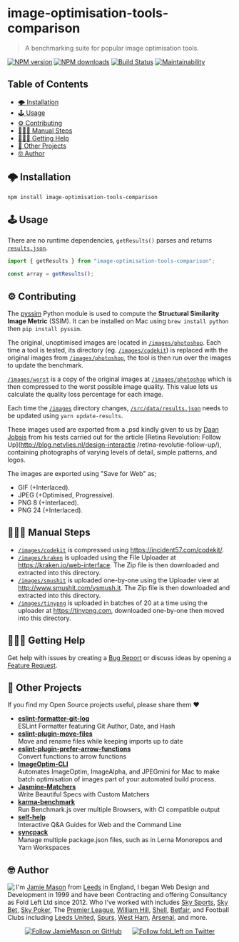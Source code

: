 # image-optimisation-tools-comparison

> A benchmarking suite for popular image optimisation tools.

[![NPM version](http://img.shields.io/npm/v/image-optimisation-tools-comparison.svg?style=flat-square)](https://www.npmjs.com/package/image-optimisation-tools-comparison) [![NPM downloads](http://img.shields.io/npm/dm/image-optimisation-tools-comparison.svg?style=flat-square)](https://www.npmjs.com/package/image-optimisation-tools-comparison) [![Build Status](http://img.shields.io/travis/JamieMason/image-optimisation-tools-comparison/master.svg?style=flat-square)](https://travis-ci.org/JamieMason/image-optimisation-tools-comparison) [![Maintainability](https://api.codeclimate.com/v1/badges/a470dd5c2957de2ede65/maintainability)](https://codeclimate.com/github/JamieMason/image-optimisation-tools-comparison/maintainability)

## Table of Contents

-   [🌩 Installation](#-installation)
-   [🕹 Usage](#-usage)
-   [⚙️ Contributing](#️-contributing)
-   [🚶🏽‍♀️ Manual Steps](#♀️-manual-steps)
-   [🙋🏾‍♀️ Getting Help](#♀️-getting-help)
-   [👀 Other Projects](#-other-projects)
-   [🤓 Author](#-author)

## 🌩 Installation

    npm install image-optimisation-tools-comparison

## 🕹 Usage

There are no runtime dependencies, `getResults()` parses and returns [`results.json`](./src/data/results.json).

```ts
import { getResults } from "image-optimisation-tools-comparison";

const array = getResults();
```

## ⚙️ Contributing

The [pyssim](https://github.com/jterrace/pyssim) Python module is used to compute the **Structural Similarity Image Metric** (SSIM). It can be installed on Mac using `brew install python` then `pip install pyssim`.

The original, unoptimised images are located in [`/images/photoshop`](./images/photoshop). Each time a tool is tested, its directory (eg. [`/images/codekit`](./images/codekit)) is replaced with the original images from [`/images/photoshop`](./images/photoshop), the tool is then run over the images to update the benchmark.

[`/images/worst`](./images/worst) is a copy of the original images at [`/images/photoshop`](./images/photoshop) which is then compressed to the worst possible image quality. This value lets us calculate the quality loss percentage for each image.

Each time the [`/images`](./images) directory changes, [`/src/data/results.json`](./src/data/results.json) needs to be updated using `yarn update-results`.

These images used are exported from a .psd kindly given to us by [Daan Jobsis](http://www.twitter.com./daanjobsis) from his tests carried out for the article [Retina Revolution: Follow Up]\(<http://blog.netvlies.nl/design-interactie> /retina-revolutie-follow-up/), containing photographs of varying levels of detail, simple patterns, and logos.

The images are exported using "Save for Web" as;

-   GIF (+Interlaced).
-   JPEG (+Optimised, Progressive).
-   PNG 8 (+Interlaced).
-   PNG 24 (+Interlaced).

## 🚶🏽‍♀️ Manual Steps

-   [`/images/codekit`](./images/codekit) is compressed using <https://incident57.com/codekit/>.
-   [`/images/kraken`](./images/kraken) is uploaded using the File Uploader at <https://kraken.io/web-interface>. The Zip file is then downloaded and extracted into this directory.
-   [`/images/smushit`](./images/smushit) is uploaded one-by-one using the Uploader view at <http://www.smushit.com/ysmush.it>. The Zip file is then downloaded and extracted into this directory.
-   [`/images/tinypng`](./images/tinypng) is uploaded in batches of 20 at a time using the uploader at <https://tinypng.com>, downloaded one-by-one then moved into this directory.

## 🙋🏾‍♀️ Getting Help

Get help with issues by creating a [Bug Report] or discuss ideas by opening a [Feature Request].

[bug report]: https://github.com/JamieMason/image-optimisation-tools-comparison/issues/new?template=bug_report.md

[feature request]: https://github.com/JamieMason/image-optimisation-tools-comparison/issues/new?template=feature_request.md

## 👀 Other Projects

If you find my Open Source projects useful, please share them ❤️

-   [**eslint-formatter-git-log**](https://github.com/JamieMason/eslint-formatter-git-log)<br>ESLint Formatter featuring Git Author, Date, and Hash
-   [**eslint-plugin-move-files**](https://github.com/JamieMason/eslint-plugin-move-files)<br>Move and rename files while keeping imports up to date
-   [**eslint-plugin-prefer-arrow-functions**](https://github.com/JamieMason/eslint-plugin-prefer-arrow-functions)<br>Convert functions to arrow functions
-   [**ImageOptim-CLI**](https://github.com/JamieMason/ImageOptim-CLI)<br>Automates ImageOptim, ImageAlpha, and JPEGmini for Mac to make batch optimisation of images part of your automated build process.
-   [**Jasmine-Matchers**](https://github.com/JamieMason/Jasmine-Matchers)<br>Write Beautiful Specs with Custom Matchers
-   [**karma-benchmark**](https://github.com/JamieMason/karma-benchmark)<br>Run Benchmark.js over multiple Browsers, with CI compatible output
-   [**self-help**](https://github.com/JamieMason/self-help#readme)<br>Interactive Q&A Guides for Web and the Command Line
-   [**syncpack**](https://github.com/JamieMason/syncpack#readme)<br>Manage multiple package.json files, such as in Lerna Monorepos and Yarn Workspaces

## 🤓 Author

<img src="https://www.gravatar.com/avatar/acdf106ce071806278438d8c354adec8?s=100" align="left">

I'm [Jamie Mason] from [Leeds] in England, I began Web Design and Development in 1999 and have been Contracting and offering Consultancy as Fold Left Ltd since 2012. Who I've worked with includes [Sky Sports], [Sky Bet], [Sky Poker], The [Premier League], [William Hill], [Shell], [Betfair], and Football Clubs including [Leeds United], [Spurs], [West Ham], [Arsenal], and more.

<div align="center">

[![Follow JamieMason on GitHub][github badge]][github]      [![Follow fold_left on Twitter][twitter badge]][twitter]

</div>

<!-- images -->

[github badge]: https://img.shields.io/github/followers/JamieMason.svg?style=social&label=Follow

[twitter badge]: https://img.shields.io/twitter/follow/fold_left.svg?style=social&label=Follow

<!-- links -->

[arsenal]: https://www.arsenal.com

[betfair]: https://www.betfair.com

[github]: https://github.com/JamieMason

[jamie mason]: https://www.linkedin.com/in/jamiemasonleeds

[leeds united]: https://www.leedsunited.com/

[leeds]: https://www.instagram.com/visitleeds

[premier league]: https://www.premierleague.com

[shell]: https://www.shell.com

[sky bet]: https://www.skybet.com

[sky poker]: https://www.skypoker.com

[sky sports]: https://www.skysports.com

[spurs]: https://www.tottenhamhotspur.com

[twitter]: https://twitter.com/fold_left

[west ham]: https://www.whufc.com

[william hill]: https://www.williamhill.com
